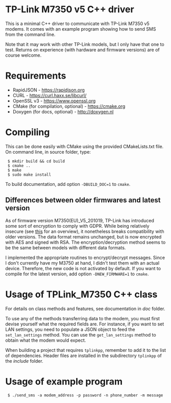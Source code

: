 # TP-Link M7350 v5 C++ driver
This is a minimal C++ driver to communicate with TP-Link M7350 v5 modems. It comes with an example program showing how to send SMS from the command line.

Note that it may work with other TP-Link models, but I only have that one to test. Returns on experience (with hardware and firmware versions) are of course welcome.

# Requirements
- RapidJSON - https://rapidjson.org
- CURL - https://curl.haxx.se/libcurl/
- OpenSSL v3 - https://www.openssl.org
- CMake (for compilation, optional) - https://cmake.org
- Doxygen (for docs, optional) - http://doxygen.nl

# Compiling
This can be done easily with CMake using the provided CMakeLists.txt file.
On command line, in source folder, type:
```
 $ mkdir build && cd build
 $ cmake ..
 $ make
 $ sudo make install
```
To build documentation, add option `-DBUILD_DOC=1` to `cmake`.

## Differences between older firmwares and latest version
As of firmware version M7350(EU)_V5_201019, TP-Link has introduced some sort of encryption to comply with GDPR. While being relatively insecure (see [this](https://hex.fish/2021/05/10/tp-link-gdpr/) for an overview), it nonetheless breaks compatibility with older versions. The data format remains unchanged, but is now encrypted with AES and signed with RSA. The encryption/decryption method seems to be the same between models with different data formats.

I implemented the appropriate routines to encrypt/decrypt messages. Since I don't currently have my M3750 at hand, I didn't test them with an actual device. Therefore, the new code is not activated by default. If you want to compile for the latest version, add option `-DNEW_FIRMWARE=1` to `cmake`.

# Usage of TPLink_M7350 C++ class
For details on class methods and features, see documentation in *doc* folder.

To use any of the methods transferring data to the modem, you must first devise yourself what the required fields are. For instance, if you want to set LAN settings, you need to populate a JSON object to feed the `set_lan_settings` method. You can use the `get_lan_settings` method to obtain what the modem would expect.

When building a project that requires `tplinkpp`, remember to add it to the list of dependencies. Header files are installed in the subdirectory `tplinkpp` of the *include* folder.

# Usage of example program
` $ ./send_sms -a modem_address -p password -n phone_number -m message`
